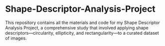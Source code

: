 # Shape-Descriptor-Analysis-Project
This repository contains all the materials and code for my Shape Descriptor Analysis Project, a comprehensive study that involved applying shape descriptors—circularity, ellipticity, and rectangularity—to a curated dataset of images. 
